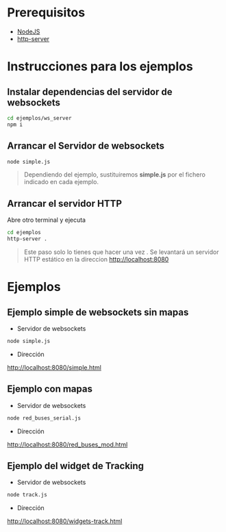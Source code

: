 # Prerequisitos

- [NodeJS](https://nodejs.org/en/download/)
- [http-server](https://www.npmjs.com/package/http-server)


# Instrucciones para los ejemplos

## Instalar dependencias del servidor de websockets

```bash
cd ejemplos/ws_server
npm i
```

## Arrancar el Servidor de websockets

```bash
node simple.js
```
> Dependiendo del ejemplo, sustituiremos **simple.js** por el fichero indicado en cada ejemplo.

## Arrancar el servidor HTTP

Abre otro terminal y ejecuta

```bash
cd ejemplos
http-server .
```

> Este paso solo lo tienes que hacer una vez . Se levantará un servidor HTTP estático en la direccion [http://localhost:8080](http://localhost:8080)


# Ejemplos

## Ejemplo simple de websockets sin mapas

- Servidor de websockets

```bash
node simple.js
```

- Dirección

[http://localhost:8080/simple.html](http://localhost:8080/simple.html)

## Ejemplo con mapas

- Servidor de websockets

```bash
node red_buses_serial.js
```

- Dirección

[http://localhost:8080/red_buses_mod.html](http://localhost:8080/red_buses_mod.html)


## Ejemplo del widget de Tracking

- Servidor de websockets

```bash
node track.js
```

- Dirección

[http://localhost:8080/widgets-track.html](http://localhost:8080/widgets-track.html)
